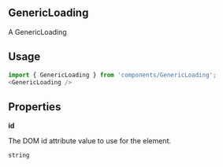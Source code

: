 <!-- ! This is a generated file. To make changes, edit <Component>.doc.js ! -->
## GenericLoading
A GenericLoading

## Usage

```javascript
import { GenericLoading } from 'components/GenericLoading';
<GenericLoading />
```

## Properties

**id**

The DOM id attribute value to use for the element.

```
string
```
  